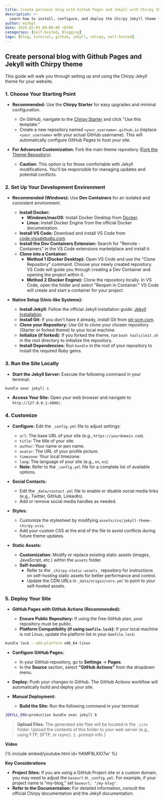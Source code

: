 ```yaml
---
title: Create personal blog with Github Pages and Jekyll with Chirpy theme
description: >-
  Learn how to install, configure, and deploy the Chirpy Jekyll theme for your blog. This step-by-step guide covers Dev Containers, native setup, customization options, and deployment methods like GitHub Actions.
author: minhpt
date: 2025-02-03 00:00:00 +0700
categories: [Self-hosted, Blogging]
tags: [blog, tutorial, github, jekyll, chirpy, self-hosted]
---
```


## Create personal blog with Github Pages and Jekyll with Chirpy theme

This guide will walk you through setting up and using the Chirpy Jekyll theme for your website.

### 1. Choose Your Starting Point

* **Recommended:** Use the **Chirpy Starter** for easy upgrades and minimal configuration. 
    * On GitHub, navigate to the [Chirpy Starter](https://github.com/cotes2020/chirpy-starter) and click "Use this template."
    * Create a new repository named `<your_username>.github.io` (replace `<your_username>` with your actual GitHub username). This will automatically configure GitHub Pages to host your site.

* **For Advanced Customization:** Fork the main theme repository ([Fork the Theme Repository](https://tranglc.github.io/posts/getting-started/)). 
    * **Caution:** This option is for those comfortable with Jekyll modifications. You'll be responsible for managing updates and potential conflicts.

### 2. Set Up Your Development Environment

* **Recommended (Windows):** Use **Dev Containers** for an isolated and consistent environment.
    * **Install Docker:**
        * **Windows/macOS:** Install Docker Desktop from [Docker](https://www.docker.com/products/docker-desktop/).
        * **Linux:** Install Docker Engine from the official Docker documentation.
    * **Install VS Code:** Download and install VS Code from [code.visualstudio.com](https://code.visualstudio.com/).
    * **Install the Dev Containers Extension:** Search for "Remote - Containers" in the VS Code extensions marketplace and install it.
    * **Clone into a Container:**
        * **Method 1 (Docker Desktop):** Open VS Code and use the "Clone Repository" command. Choose your newly created repository. VS Code will guide you through creating a Dev Container and opening the project within it.
        * **Method 2 (Docker Engine):** Clone the repository locally. In VS Code, open the folder and select "Reopen in Container." VS Code will create and start a container for your project.

* **Native Setup (Unix-like Systems):**

    * **Install Jekyll:** Follow the official Jekyll installation guide: [Jekyll Installation](https://jekyllrb.com/docs/installation/).
    * **Install Git:** If you don't have it already, install Git from [git-scm.com](https://git-scm.com/).
    * **Clone your Repository:** Use Git to clone your chosen repository (Starter or forked theme) to your local machine.
    * **Initialize (if forked):** If you forked the theme, run `bash tools/init.sh` in the root directory to initialize the repository.
    * **Install Dependencies:** Run `bundle` in the root of your repository to install the required Ruby gems.

### 3. Run the Site Locally

* **Start the Jekyll Server:** Execute the following command in your terminal:

```bash
bundle exec jekyll s
```

* **Access Your Site:** Open your web browser and navigate to `http://127.0.0.1:4000/`.

### 4. Customize

* **Configure:** Edit the `_config.yml` file to adjust settings:
    * `url`: The base URL of your site (e.g., `https://yourdomain.com`).
    * `title`: The title of your site.
    * `author`: Your name or pen name.
    * `avatar`: The URL of your profile picture.
    * `timezone`: Your local timezone.
    * `lang`: The language of your site (e.g., `en`, `es`).
    * **Note:** Refer to the `_config.yml` file for a complete list of available options.

* **Social Contacts:**
    * Edit the `_data/contact.yml` file to enable or disable social media links (e.g., Twitter, GitHub, LinkedIn). 
    * Add or remove social media handles as needed.

* **Styles:**
    * Customize the stylesheet by modifying `assets/css/jekyll-theme-chirpy.scss`. 
    * Add your custom CSS at the end of the file to avoid conflicts during future theme updates.

* **Static Assets:**
    * **Customization:** Modify or replace existing static assets (images, JavaScript, etc.) within the `assets` folder.
    * **Self-hosting:** 
        * Refer to the `_chirpy-static-assets_` repository for instructions on self-hosting static assets for better performance and control.
        * Update the CDN URLs in `_data/origin/cors.yml` to point to your self-hosted assets.

### 5. Deploy Your Site

* **GitHub Pages with GitHub Actions (Recommended):**

    * **Ensure Public Repository:** If using the free GitHub plan, your repository must be public.
    * **Platform Compatibility (if using `Gemfile.lock`):** If your local machine is not Linux, update the platform list in your `Gemfile.lock`:

```bash
bundle lock --add-platform x86_64-linux
```

* **Configure GitHub Pages:**
    * In your GitHub repository, go to **Settings** -> **Pages**.
    * In the **Source** section, select **"GitHub Actions"** from the dropdown menu.

* **Deploy:** Push your changes to GitHub. The GitHub Actions workflow will automatically build and deploy your site.

* **Manual Deployment:**

    * **Build the Site:** Run the following command in your terminal:

```bash
JEKYLL_ENV=production bundle exec jekyll b
```

> **Upload Files:** The generated site files will be located in the `_site` folder. Upload the contents of this folder to your web server (e.g., using FTP, SFTP, or rsync).
{: .prompt-info }

**Video**

{% include embed/youtube.html id='hKMF9LXlO7w' %}

**Key Considerations**

* **Project Sites:** If you are using a GitHub Project site or a custom domain, you may need to adjust the `baseurl` in `_config.yml`. For example, if your project name is "my-blog," set `baseurl: "/my-blog"`.
* **Refer to the Documentation:** For detailed information, consult the official Chirpy documentation and the Jekyll documentation.
